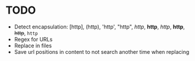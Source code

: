 # TODO
* Detect encapsulation: [http], (http), 'http', "http", _http_, __http__, *http*, **http**, ~~http~~, `http`
* Regex for URLs
* Replace in files
* Save url positions in content to not search another time when replacing
